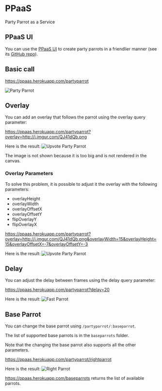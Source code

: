 # PPaaS
Party Parrot as a Service

## PPaaS UI
You can use the [PPaaS UI](https://parrotify.github.io/) to create party parrots in a friendlier manner (see its [GitHub repo](https://github.com/parrotify/parrotify.github.io)).

## Basic call

https://ppaas.herokuapp.com/partyparrot

![Party Parrot](https://ppaas.herokuapp.com/partyparrot "Party Parrot")

## Overlay

You can add an overlay that follows the parrot using the overlay query parameter:

https://ppaas.herokuapp.com/partyparrot?overlay=http://i.imgur.com/QJ41dQb.png

Here is the result: ![Upvote Party Parrot](https://ppaas.herokuapp.com/partyparrot?overlay=http://i.imgur.com/QJ41dQb.png "Upvote Party Parrot")

The image is not shown because it is too big and is not rendered in the canvas.

### Overlay Parameters

To solve this problem, it is possible to adjust it the overlay with the following parameters:

* overlayHeight
* overlayWidth
* overlayOffsetX
* overlayOffsetY
* flipOverlayY
* flipOverlayX

https://ppaas.herokuapp.com/partyparrot?overlay=http://i.imgur.com/QJ41dQb.png&overlayWidth=15&overlayHeight=15&overlayOffsetX=-7&overlayOffsetY=-3

Here is the result: ![Upvote Party Parrot](https://ppaas.herokuapp.com/partyparrot?overlay=http://i.imgur.com/QJ41dQb.png&overlayWidth=15&overlayHeight=15&overlayOffsetX=-7&overlayOffsetY=-3 "Upvote Party Parrot")

## Delay

You can adjust the delay between frames using the delay query parameter: 

https://ppaas.herokuapp.com/partyparrot?delay=20

Here is the result: ![Fast Parrot](https://ppaas.herokuapp.com/partyparrot?delay=20 "Fast Parrot")

## Base Parrot

You can change the base parrot using `/partyparrot/:baseparrot`. 

The list of supported base parrots is in the `baseparrots` folder.

Note that the changing the base parrot also supports all the other parameters.

https://ppaas.herokuapp.com/partyparrot/rightparrot

Here is the result: ![Right Parrot](https://ppaas.herokuapp.com/partyparrot/rightparrot "Right Parrot")

https://ppaas.herokuapp.com/baseparrots returns the list of available parrots.
